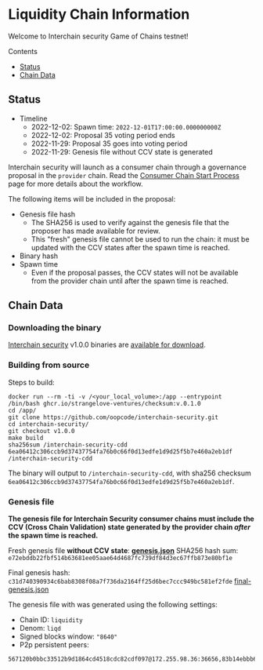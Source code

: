 # Liquidity Chain Information
Welcome to Interchain security Game of Chains testnet!

Contents

* [Status](#status)
* [Chain Data](#chain-data)

## Status

* Timeline
  * 2022-12-02: Spawn time: `2022-12-01T17:00:00.000000000Z`
  * 2022-12-02: Proposal 35 voting period ends
  * 2022-11-29: Proposal 35 goes into voting period
  * 2022-11-29: Genesis file without CCV state is generated

Interchain security will launch as a consumer chain through a governance proposal in the `provider` chain. Read the [Consumer Chain Start Process](https://github.com/hyphacoop/ics-testnets/blob/main/docs/Consumer-Chain-Start-Process.md#consumer-chain-start-process) page for more details about the workflow.

The following items will be included in the proposal:
* Genesis file hash
  * The SHA256 is used to verify against the genesis file that the proposer has made available for review.
  * This "fresh" genesis file cannot be used to run the chain: it must be updated with the CCV states after the spawn time is reached.
* Binary hash
* Spawn time
  * Even if the proposal passes, the CCV states will not be available from the provider chain until after the spawn time is reached.

## Chain Data

### Downloading the binary

[Interchain security](https://github.com/oopcode/interchain-security) v1.0.0 binaries are [available for download](https://github.com/p2p-org/ics-testnets-interchain-security/releases/tag/v1.0.0).

### Building from source

Steps to build:
```
docker run --rm -ti -v /<your_local_volume>:/app --entrypoint /bin/bash ghcr.io/strangelove-ventures/checksum:v.0.1.0
cd /app/
git clone https://github.com/oopcode/interchain-security.git
cd interchain-security/
git checkout v1.0.0
make build       
sha256sum /interchain-security-cdd
6ea06412c306ccb9d37437754fa76b0c66f0d13edfe1d9d25f5b7e460a2eb1df  /interchain-security-cdd
```

The binary will output to `/interchain-security-cdd`, with sha256 checksum `6ea06412c306ccb9d37437754fa76b0c66f0d13edfe1d9d25f5b7e460a2eb1df`.

### Genesis file

**The genesis file for Interchain Security consumer chains must include the CCV (Cross Chain Validation) state generated by the provider chain _after_ the spawn time is reached.**

Fresh genesis file **without CCV state**: **[genesis.json](genesis.json)** SHA256 hash sum: `e72ebddb22fbf514b63681ee05aae64d4687fc739df84d3ec67ffb873e80bf1e`

Final genesis hash: ``` c31d740390934c6bab8308f08a7f736da2164ff25d6bec7ccc949bc581ef2fde ```
[final-genesis.json](final-genesis.json)

The genesis file with was generated using the following settings:

* Chain ID: `liquidity`
* Denom: `liqd`
* Signed blocks window: `"8640"`
* P2p persistent peers: 
```
567120b0bbc33512b9d1864cd4518cdc82cdf097@172.255.98.36:36656,83b14ebbb613dfd8186da794ab947e52927cda4d@23.83.126.76:36656
```

